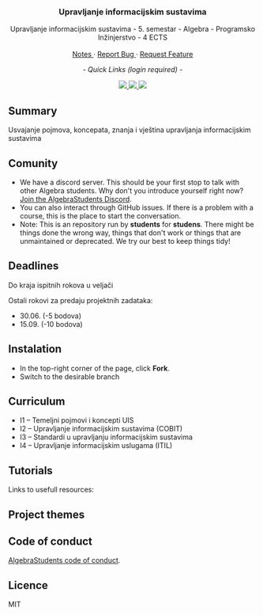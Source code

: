<div align="center">
	<h3 align="center">Upravljanje informacijskim sustavima</h3>
	<p align="center">
		Upravljanje informacijskim sustavima - 5. semestar - Algebra - Programsko Inžinjerstvo - 4 ECTS
		<br />
		<br />
		<a href="https://github.com/AlgebraStudentCollab/upravljanje-informacijskim-sustavima/issues">
			Notes
		</a>
		<span> · </span>
		<a href="https://github.com/AlgebraStudentCollab/upravljanje-informacijskim-sustavima/issues">
			Report Bug
		</a>
		<span> · </span>
		<a  href="https://github.com/AlgebraStudentCollab/upravljanje-informacijskim-sustavima/issues">
			Request Feature
		</a>
	</p>
</div>

<div align='center'>
	<p align="center"><em>- Quick Links (login required) -</em></p>
	<a href="https://student.racunarstvo.hr/digitalnareferada/#/predmet/3374">
	<img src='https://img.shields.io/badge/infoeduka-blue?style=for-the-badge'>
	</a>
	<a  href="https://student.racunarstvo.hr/digitalnareferada/#/ocjene">
	<img src='https://img.shields.io/badge/points-green?style=for-the-badge'>
	</a>
	<a  href="https://student.racunarstvo.hr/digitalnareferada/#/prisustva">
	<img src='https://img.shields.io/badge/attendence-red?style=for-the-badge'>
	</a>
</div>

## Summary

Usvajanje pojmova, koncepata, znanja i vještina upravljanja informacijskim sustavima


## Comunity

- We have a discord server. This should be your first stop to talk with other Algebra students. Why don't you introduce yourself right now? [Join the AlgebraStudents Discord](https://discord.gg/[]).
- You can also interact through GitHub issues. If there is a problem with a course, this is the place to start the conversation.
- Note: This is an repository run by **students** for **studens**. There might be things done the wrong way, things that don't work or things that are unmaintained or deprecated. We try our best to keep things tidy!


## Deadlines

Do kraja ispitnih rokova u veljači

Ostali rokovi za predaju projektnih zadataka:
- 30.06. (-5 bodova)
- 15.09. (-10 bodova)

## Instalation

- In the top-right corner of the page, click **Fork**.
- Switch to the desirable branch


## Curriculum

- I1 – Temeljni pojmovi i koncepti UIS 
- I2 – Upravljanje informacijskim sustavima (COBIT) 
- I3 – Standardi u upravljanju informacijskim sustavima 
- I4 – Upravljanje informacijskim uslugama (ITIL)

## Tutorials

Links to usefull resources: 

## Project themes

## Code of conduct

[AlgebraStudents code of conduct](https://github.com/AlgebraStudentCollab/code-of-conduct).

## Licence

MIT
